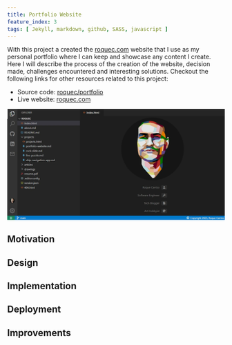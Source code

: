```yaml
---
title: Portfolio Website
feature_index: 3
tags: [ Jekyll, markdown, github, SASS, javascript ]
---
```


With this project a created the [roquec.com](https://roquec.com) website that I use as my personal portfolio where I can keep and showcase any content I create. Here I will describe the process of the creation of the website, decision made, challenges encountered and interesting solutions. Checkout the following links for other resources related to this project:
* Source code: [roquec/portfolio](https://github.com/roquec/portfolio)
* Live website: [roquec.com](https://roquec.com)

![Portfolio Website Image](thumbnail.webp)

## Motivation

## Design

## Implementation

## Deployment

## Improvements




